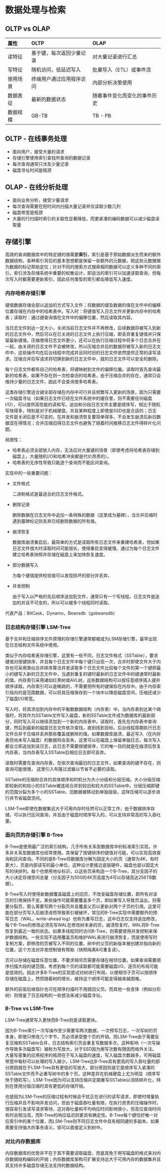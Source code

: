 # 数据处理与检索

## OLTP vs OLAP

| 属性   | OLTP         | OLAP           |
| :--- | :----------- | :------------- |
| 读特征  | 基于键，每次返回少量记录 | 对大量记录进行汇总      |
| 写特征  | 随机访问，低延迟写入   | 批量导入（ETL）或事件流  |
| 使用场景 | 终端用户通过应用程序访问 | 内部分析决策使用       |
| 数据表征 | 最新的数据状态      | 随着事件变化而变化的事件历史 |
| 数据规模 | GB-TB        | TB - PB        |

## OLTP - 在线事务处理

* 面向用户，接受大量的请求
* 存储引擎使用索引查找所查询的数据记录
* 每次查询通常只涉及少量记录
* 磁盘寻址时间是瓶颈

## OLAP - 在线分析处理

* 面向业务分析，接受少量请求
* 每次查询需要在短时间内扫描大量记录并仅读取少数几列
* 磁盘带宽是瓶颈
* 大量的行扫描时索引的关联性显著降低，而更紧凑的编码数据可以减少磁盘读取量

## 存储引擎

高效的查询数据库中的特定键的值需要**索引**，索引是基于原始数据派生而来的额外数据结构，各种索引背后的基本思想都是保留一些额外的元数据，把这些元数据做为数据的标记帮助定位；针对不同的搜索方式搜索相同数据可以定义多种不同的索引。索引涉及存储系统中重要的权衡设计，即适当的索引可以加速读取查询，但每次写入时都需要更新索引，因此任何类型的索引都会降低写入速度。

### 内存哈希存储引擎

键值数据存储全部以追加的方式写入文件；将数据的键及数据的值在文件中的偏移位置存储在内存中的哈希表中。写入时：将键值写入日志文件并更新内存中的哈希表；读取时：通过键查询值在文件中的偏移位置，然后读取其内容。

当日志文件到达一定大小，关闭当前日志文件并不再修改，后续数据将被写入到新的日志文件中，然后可以在已关闭的日志文件上执行压缩，即丢弃重复键值并只保留最新键值。压缩使得日志文件更小，还可以在执行压缩过程中将多个日志合并在一起，由关闭的日志文件不会被修改，所以压缩合并后的数据将被写入新的日志文件中，这些操作均在后台线程中完成并且同时旧的日志文件依然提供正常的读写请求。压缩合并后写请求将切换到新的日志文件中，就的日志文件可以安全的删除。

每个日志文件都有自己的哈希表，将键映射到文件的偏移位置。读取时首先查询最新的哈希表，如果不存在则一次检查旧的哈希表，由于压缩合并的存在，通常只会维持少量的日志文件，因此不会查询很多哈希表。

这类存储引擎适合键全部存储在内存中可行并且频繁写入更新的场景，因为只需要一次磁盘寻址（如果日志文件已经在文件系统中的缓存里，则不需要任何磁盘I/O），可以提供高性能的读和写。追加和分段日志文件主要是顺序写，相比于随机写快得多，特别是对于机械硬盘，并且某种程度上即使是SSD也是合适的；日志文件是关闭后是不可变的，在并发和崩溃恢复要简单得多，不会发生崩溃后新旧数据混在得情况；合并压缩旧得日志文件也避免了随着时间推移日志文件得碎片化问题。

局限性：

* 哈希表必须全部放入内存，无法应对大量键的场景（即使考虑将哈希表存储到磁盘上，大量随机I/O和哈希冲突都是代价昂贵的）。
* 哈希表的无序性导致只能逐个查询而不能区间查询。

实现中的一些重要问题：

* 文件格式

  二进制格式是最适合的日志文件格式。

* 删除记录

  删除数据在日志文件中追加一条特殊的数据（这里成为墓碑），当合并压缩时遇到墓碑标记则丢弃已经删除数据的所有值。

* 崩溃恢复

  数据库崩溃重启后，最简单的方式是读取所有日志文件来重建哈希表，但如果日志文件很大时读取时间可能很长，使得重启变得缓慢。通过为每个日志文件建立哈希表快照并存储在磁盘上来加快恢复速度。

* 部分数据写入

  为每个键值提供校验值可以发现损坏的部分并丢弃。

* 并发控制

  由于写入以严格的先后顺序追加到文件，通常只有一个写线程。日志文件是追加的并且不可变的，所以可以被多个线程同时读取。

代表产品：BitCask，Dynamo，Beansdb（gobeansdb）

### 日志结构存储引擎 LSM-Tree

基于合并和压缩排序文件原理的存储引擎通常都被成为LSM存储引擎，最早出现在日志结构文件系统中使用。

类似于内存哈希表存储引擎，这里有一些不同，日志文件格式（SSTable），要求键值对按键排序，并且每个日志文件中每个键只出现一次，合并时即使文件大于内存也可采用类似合并排序算法并发读取多个日志文件比较每个文件的第一个键把最小的键写入新的日志文件中，当遇到重复的键时最新的日志文件中的键通常时最新的值。内存索引采用诸如红黑树或AVL树，这些数据结构可以按任意顺序插入键并顺序读取。内存索引可以是稀疏的，不需要把所有的键保存在内存中。由于内存索引指向的是范围数据，可以将其压缩保存到一个块中以降低磁盘空间，压缩还减少了磁盘I/O带宽。

写入时，将其添加到内存中的平衡数数据结构（内存表）中。当内存表到达某个阈值时，将其作为SSTable文件写入磁盘，新的SSTable文件成为数据库的最新部分，同时写入可以继续添加到一个新的内存表中。读取时，首先在内存表中查询键，然后到最新的磁盘日志文件依次查找，直到找到目标。后台线程周期执行日志文件合并于压缩并丢弃那些覆盖或删除的值。如果数据库崩溃，最近写入（在内存表但尚未写入磁盘）的数据将会丢失，这里可以在磁盘上保留单独日志，每次写入都会立即追加到该日志，此日志不需要按键排序，它的唯一目的就是在崩溃后恢复内存表，当内存表写入SSTable后相应日志即可丢弃。

读取时需要先查询内存表，在依次查询最旧的日志文件，如果查询的键不存在，则查询可能很慢， 这里引入布隆过滤器以节省不必要的读取。

SSTable的压缩和合并的具体顺序和时机分为大小分级和分层压缩。大小分级压缩即较新的和较小的SSTable被连续合并到较旧和较大的SSTable中。分层压缩即键的范围分裂为多个小的SSTable，旧数据被移动到单独层级，这样压缩可以逐步进行并节省磁盘空间。

LSM-Tree即使在数据集远大于可用内存时任然可以正常工作，由于数据排序存储，可以执行区间查询，并且由于磁盘时顺序写入的，可以支持非常高的写入吞吐量。

### 面向页的存储引擎 B-Tree

B-Tree是使用最广泛的索引结构，几乎所有关系型数据库中的标准索引实现，许多非关系型数据库也经常使用。其保留了按键排序的键值对弓能，可以实现高效查询和区间查询。不同的是B-Tree将数据库分解为固定大小的页（通常为4K，有时更大），页是内部读写的最小单位，这种设计更接近底层硬件，磁盘也是以固定大写的块排列。每个也使用地址标识，以这些页来构造一个B-Tree，其分支因子的大小决定存储空间总量（分支因子为500的4K页高度为4可以存储高达256TB数据）。

B-Tree写入时使用新数据覆盖磁盘上的旧页，不改变磁盘存储位置，即所有对该页的引用保持不变。某些操作可能需要覆盖多个页，即如果写入导致页溢出，则需要分裂页，那么需要写两个分裂页并且覆盖父页以更新对两个子页的引用。这里可能在部分页写入后崩溃进而导致索引被破坏，常见的B-Tree实现中需要额外的预写日志（WAL，write-ahead log）也称为重写日志，这中日志仅支持追加修改，每个B-Tree的修改必须先写WAL在修改树本身的页，崩溃恢复时，WAL将B-Tree恢复到最近一致的状态。如果多线程同时访问B-Tree，则需要使用并发控制来保护数据结构。一些实现不适用覆盖页和维护WAL来进行崩溃恢复，而是使用写时复制方案，即修改的页被写入不同的位置，树中的父页的新版本被创建并指向新的位置，这个方法对并发控制很有帮助（快照隔离&可重复读）。

页可以存储在磁盘任意位置，不要求相邻页需要存储在相邻位置。如果查询需要顺序扫描大段的键范围，考虑到每个页的读取都可能需要磁盘I/O，逐页的布局可能是低效的。因此许多B-Tree的实现尝试对树进行布局，以便相邻子页可以按顺序存储在磁盘上，然而随着树的增长，维持这个顺序可能变得越来越困难。

额外的前驱后继指针也可在顺序扫描时不用跳回父页。而其他一些变体（例如分形树）则借鉴了日志结构的一些想法来减少磁盘寻址。

### B-Tree vs LSM-Tree

LSM-Tree通常写入更快而B-Tree则是读取更块。

因为B-Tree索引一次写操作至少需要写两次数据，一次预写日志，一次写树的页本身，即使只修改几个字节，页必须承受整个页的开销。而LSM-Tree由于需要反复压缩和SSTable合并，日志结构索引页会重复写数据多次，这种影响（一次写操作导致多次磁盘写）被称为写放大，对于SSD因为擦写次数有限因而格外关注。大量写密集的应用程序的瓶颈在于写入磁盘的速度，写入磁盘次数越多，可用磁盘带宽中每秒可以处理的写入越少。LSM-Tree比B-Tree具有更高的写入吞吐量的部分原因就在于LSM-Tree具有更低的写放大，部分原因则是它是顺序写入紧凑的SSTable文件而不必重写树中的多个页，这种差异在机械硬盘上尤为明显（顺序写快于随机写）。LSM-Tree因为可以支持压缩并定期重写SSTable以消除碎片化，特别在使用分层压缩时具有更低的存储开销。

也是因为LSM-Tree的压缩过程有时候会干扰正在进行的读写请求，即使时增量执行压缩并且不影响并发访问，但由于磁盘吞吐量有限，在执行昂贵的压缩操作时，很容易引发读写请求等待，这对吞吐量和平均响应时间影响很小，但高位查询时间有时会相当高，而B-Tree的响应延迟则更具有确定性。B-Tree每个键恰好唯一对应索引中的某个位置，而LSM-Tree则不同日志文件中具有相同键的多副本。如果需要支持强大的事务语义，锁可以直接定义到树中。

### 对比内存数据库

内存数据库的优势并不在于其不需要读取磁盘，而是其免于用写磁盘的格式来对内存数据结构编码的开销；内存数据库架构可扩展支持远大于可用内存的数据集并且其支持许多磁盘存储无法支持的数据结构。
